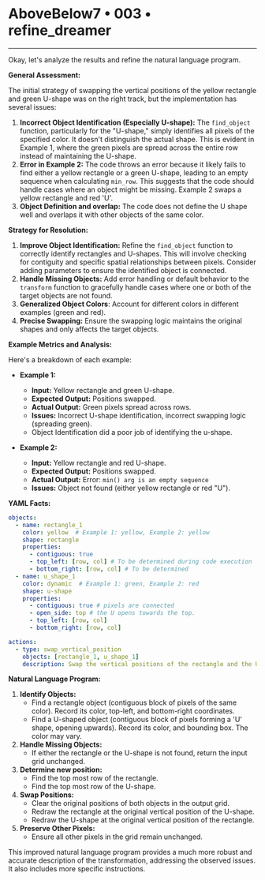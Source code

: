 # AboveBelow7 • 003 • refine_dreamer

---
Okay, let's analyze the results and refine the natural language program.

**General Assessment:**

The initial strategy of swapping the vertical positions of the yellow rectangle and green U-shape was on the right track, but the implementation has several issues:

1.  **Incorrect Object Identification (Especially U-shape):** The `find_object` function, particularly for the "U-shape," simply identifies all pixels of the specified color. It doesn't distinguish the actual shape. This is evident in Example 1, where the green pixels are spread across the entire row instead of maintaining the U-shape.
2.  **Error in Example 2:** The code throws an error because it likely fails to find either a yellow rectangle or a green U-shape, leading to an empty sequence when calculating `min_row`. This suggests that the code should handle cases where an object might be missing. Example 2 swaps a yellow rectangle and red 'U'.
3. **Object Definition and overlap:** The code does not define the U shape well and overlaps it with other objects of the same color.

**Strategy for Resolution:**

1.  **Improve Object Identification:** Refine the `find_object` function to correctly identify rectangles and U-shapes. This will involve checking for contiguity and specific spatial relationships between pixels. Consider adding parameters to ensure the identified object is connected.
2.  **Handle Missing Objects:** Add error handling or default behavior to the `transform` function to gracefully handle cases where one or both of the target objects are not found.
3.  **Generalized Object Colors**: Account for different colors in different examples (green and red).
4. **Precise Swapping:** Ensure the swapping logic maintains the original shapes and only affects the target objects.

**Example Metrics and Analysis:**

Here's a breakdown of each example:

*   **Example 1:**
    *   **Input:** Yellow rectangle and green U-shape.
    *   **Expected Output:** Positions swapped.
    *   **Actual Output:** Green pixels spread across rows.
    *   **Issues:** Incorrect U-shape identification, incorrect swapping logic (spreading green).
    *  Object Identification did a poor job of identifying the u-shape.

*   **Example 2:**
    *   **Input:** Yellow rectangle and red U-shape.
    *   **Expected Output:** Positions swapped.
    *   **Actual Output:** Error: `min() arg is an empty sequence`
    *   **Issues:** Object not found (either yellow rectangle or red "U").

**YAML Facts:**

```yaml
objects:
  - name: rectangle_1
    color: yellow  # Example 1: yellow, Example 2: yellow
    shape: rectangle
    properties:
      - contiguous: true
      - top_left: [row, col] # To be determined during code execution
      - bottom_right: [row, col] # To be determined
  - name: u_shape_1
    color: dynamic  # Example 1: green, Example 2: red
    shape: u-shape
    properties:
      - contiguous: true # pixels are connected
      - open_side: top # the U opens towards the top.
      - top_left: [row, col]
      - bottom_right: [row, col]

actions:
  - type: swap_vertical_position
    objects: [rectangle_1, u_shape_1]
    description: Swap the vertical positions of the rectangle and the U-shape, maintaining their original shapes.
```

**Natural Language Program:**

1.  **Identify Objects:**
    *   Find a rectangle object (contiguous block of pixels of the same color). Record its color, top-left, and bottom-right coordinates.
    *   Find a U-shaped object (contiguous block of pixels forming a 'U' shape, opening upwards). Record its color, and bounding box. The color may vary.
2.  **Handle Missing Objects:**
    *   If either the rectangle or the U-shape is not found, return the input grid unchanged.
3. **Determine new position:**
    * Find the top most row of the rectangle.
    * Find the top most row of the U-shape.
4.  **Swap Positions:**
    *   Clear the original positions of both objects in the output grid.
    *   Redraw the rectangle at the original vertical position of the U-shape.
    *   Redraw the U-shape at the original vertical position of the rectangle.
5.  **Preserve Other Pixels:**
    * Ensure all other pixels in the grid remain unchanged.

This improved natural language program provides a much more robust and accurate description of the transformation, addressing the observed issues. It also includes more specific instructions.

